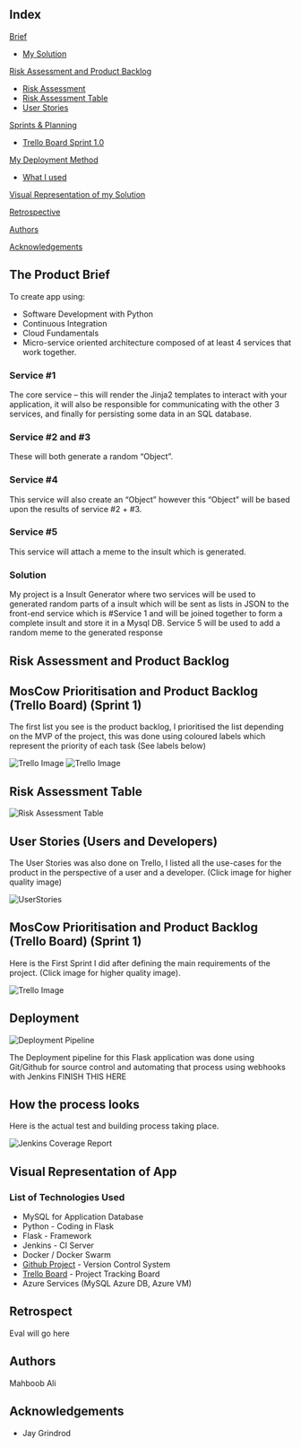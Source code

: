 ## Index
[Brief](#brief)
   * [My Solution](#mysolution)
   
[Risk Assessment and Product Backlog](#riskbacklog)
   * [Risk Assessment](#spr1)
   * [Risk Assessment Table](#risktable)
   * [User Stories](#userstories)

[Sprints & Planning](#sprone)
   * [Trello Board Sprint 1.0](#sprone)
     
[My Deployment Method](#deploymentmethod)
   * [What I used](#techused)

[Visual Representation of my Solution](#visrep)

[Retrospective](#eval)

[Authors](#authorsinv)

[Acknowledgements](#acknowledgements)

<a name="brief"></a>
## The Product Brief

To create app using:
* Software Development with Python
* Continuous Integration
* Cloud Fundamentals
* Micro-service oriented architecture composed of at least 4 services that work together.

### Service #1

The core service – this will render the Jinja2 templates to interact with your application, it will also be responsible for communicating with the other 3 services, and finally for persisting some data in an SQL database.

### Service #2 and #3

These will both generate a random “Object”.

### Service #4

This service will also create an “Object” however this “Object” will be based upon the results of service #2 + #3.

### Service #5

This service will attach a meme to the insult which is generated.


<a name="mysolution"></a>
### Solution

My project is a Insult Generator where two services will be used to generated random parts of a insult which will be sent as lists in JSON to the front-end service which is #Service 1 and will be joined together to form a complete insult and store it in a Mysql DB. Service 5 will be used to add a random meme to the generated response


<a name="riskbacklog"></a>
## Risk Assessment and Product Backlog


<a name="spr1"></a>
## MosCow Prioritisation and Product Backlog (Trello Board) (Sprint 1)

The first list you see is the product backlog, I prioritised the list depending on the MVP of the project, this was done using coloured labels which represent the priority of each task (See labels below)

![Trello Image](/Images/sprint1.jpg)
![Trello Image](/Images/labels.jpg)

<a name="risktable"></a>
## Risk Assessment Table
![Risk Assessment Table](/Images/risktable1.jpg)


<a name="userstories"></a>
## User Stories (Users and Developers)

The User Stories was also done on Trello, I listed all the use-cases for the product in the perspective of a user and a developer.
(Click image for higher quality image) 

![UserStories](/Images/userstories.jpg)


<a name="sprone"></a>
## MosCow Prioritisation and Product Backlog (Trello Board) (Sprint 1)

Here is the First Sprint I did after defining the main requirements of the project. (Click image for higher quality image).

![Trello Image](/Images/sprint1.jpg)


<a name="deploymentmethod"></a>
## Deployment

![Deployment Pipeline](/Images/pipeline.jpg)

The Deployment pipeline for this Flask application was done using Git/Github for source control and automating that process using
webhooks with Jenkins FINISH THIS HERE

## How the process looks

Here is the actual test and building process taking place.

![Jenkins Coverage Report](/images/automation.jpg)

<a name="visrep"></a>
## Visual Representation of App


<a name="techused"></a>
### List of Technologies Used

* MySQL for Application Database
* Python - Coding in Flask
* Flask - Framework 
* Jenkins - CI Server
* Docker / Docker Swarm
* [Github Project](https://github.com/code-wizard91/Performance-Motors) - Version Control System
* [Trello Board](https://trello.com/b/5RcaZXRp) - Project Tracking Board
* Azure Services (MySQL Azure DB, Azure VM)

<a name="eval"></a>
## Retrospect

Eval will go here


<a name="authorsinv"></a>
## Authors

Mahboob Ali

<a name="acknowledgements"></a>
## Acknowledgements

* Jay Grindrod
